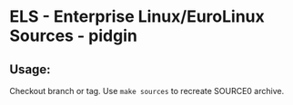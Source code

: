 # ELS - Enterprise Linux/EuroLinux Sources - pidgin
 
## Usage:
  Checkout branch or tag. Use `make sources` to recreate  SOURCE0 archive.

